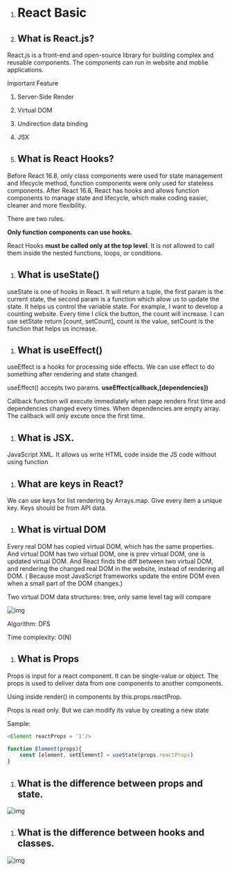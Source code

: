 1. # React Basic

1. ## What is React.js?

React.js is a front-end and open-source library for building complex and reusable components. The components can run in website and moblie applications.

Important Feature

1. Server-Side Render
2. Virtual DOM
3. Undirection data binding
4. JSX

1. ## What is React Hooks?

Before React 16.8, only class components were used for state management and lifecycle method, function components were only used for stateless components. After React 16.8, React has hooks and allows function components to manage state and lifecycle, which make coding easier, cleaner and more flexibility.

There are two rules.

**Only function components can use hooks.**

React Hooks **must be called only at the top level**. It is not allowed to call them inside the nested functions, loops, or conditions.

1. ## What is useState()

useState is one of hooks in React. It will return a tuple, the first param is the current state, the second param is a function which allow us to update the state. It helps us control the variable state. For example, I want to develop a counting website. Every time I click the button, the count will increase. I can use setState return [count, setCount], count is the value, setCount is the function that helps us increase.

1. ## What is useEffect()

useEffect is a hooks for processing side effects. We can use effect to do something after rendering and state changed. 

useEffect() accepts two params. **useEffect(callback,[dependencies])**

Callback function will execute immediately when page renders first time and dependencies changed every times. When dependencies are empty array. The callback will only excute once the first time.

1. ## What is JSX.

JavaScript XML. It allows us write HTML code inside the JS code without using function

1. ## What are keys in React?

We can use keys for list rendering by Arrays.map. Give every item a unique key. Keys should be from API data.

1. ## What is virtual DOM

Every real DOM has copied virtual DOM, which has the same properties. And virtual DOM has two virtual DOM, one is prev virtual DOM, one is updated virtual DOM. And React finds the diff between two virtual DOM, and rendering the changed real DOM in the website, instead of rendering all DOM. ( Because most JavaScript frameworks update the entire DOM even when a small part of the DOM changes.)

Two virtual DOM data structures: tree, only same level tag will compare 

![img](https://f6wrt0e6n4.feishu.cn/space/api/box/stream/download/asynccode/?code=YTJlNjY3MjFhOWRkYzJmODM1ZmZlM2Y1YWEwMjgxM2RfZHpNUjZadGJRcm54bUVQcHJZM3BKWFJ1ME5GR2xpek1fVG9rZW46RkczWWI3WWdobzh0TWF4dnpSbGN4eVg2bnJkXzE3MjA0MDM4Nzg6MTcyMDQwNzQ3OF9WNA)

Algorithm: DFS  

Time complexity: O(N) 

1. ## What is Props

Props is input for a react component. It can be single-value or object. The props is used to deliver data from one components to another components.

Using inside render() in components by this.props.reactProp.

Props is read only. But we can modify its value by creating a new state

Sample:

```JavaScript
<Element reactProps = '1'/>

function Element(props){
    const [element, setElement] = useState(props.reactProps)
}
```

1. ## What is the difference between props and state.

![img](https://f6wrt0e6n4.feishu.cn/space/api/box/stream/download/asynccode/?code=MjkzODdkMTE2Nzc5NzlhNzQ3ZGRiY2ViYTY2YWYyYzBfQ3I5MEpidmlGRFU3TVFvSkZveEQwajdjMGhZVnVPMlNfVG9rZW46UmwyZWJKOXFab3pnall4MDF2MWNJallBbldmXzE3MjA0MDM4Nzg6MTcyMDQwNzQ3OF9WNA)

1. ## What is the difference between hooks and classes.

![img](https://f6wrt0e6n4.feishu.cn/space/api/box/stream/download/asynccode/?code=OTg5OTFhMGYyZjVkMjJiNzhjZjhhNzNlYmRlMDgzYmZfUzhLNjZSVGlYV3BoNnMwRjhVWnF6NFVGTUJFVThLZjNfVG9rZW46WTY0RmJlbnBab1o1d014a3daWmNRMHNmblNBXzE3MjA0MDM4Nzg6MTcyMDQwNzQ3OF9WNA)